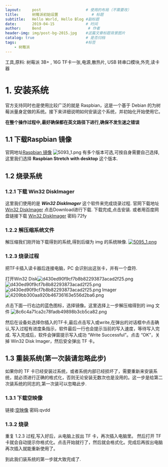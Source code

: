 ```yaml
---
layout:     post                    # 使用的布局（不需要改）
title:      树莓派初始设置               # 标题 
subtitle:   Hello World, Hello Blog #副标题
date:       2019-04-15              # 时间
author:     Bend                     # 作者
header-img: img/post-bg-2015.jpg    #这篇文章标题背景图片
catalog: true                       # 是否归档
tags:                               #标签
    - 树莓派
---
```


工具,原料: 树莓派 3B+ ,  16G TF卡一张,电源,散热片, USB 转串口模块,外壳,读卡器
# 1. 安装系统
官方支持同时也是使用比较广泛的就是 Raspbian，这是一个基于 Debian 的为树莓派量身定做的系统。接下来详细说明如何安装这个系统，并初始化开始使用它。

**在整个操作过程中,最好确保都在英文路径下进行,确保不发生迷之错误**
## 1.1 下载Raspbian 镜像
官网地址[Raspbian 镜像](https://www.raspberrypi.org/downloads/raspbian/)
![5093_1.png](https://ddd.cat/images/2019/02/11/5093_1.png)
有多个版本可选,可按自身需要自己选择,这里我们选择 **Raspbian Stretch with desktop** 这个版本.


## 1.2 烧录系统
### 1.2.1 下载 Win32 DiskImager


这里我们使用的是 ***Win32 DiskImager*** 这个软件来完成烧录过程.
官网下载地址 [Win32 DiskImager](https://sourceforge.net/projects/win32diskimager/) 点击Download进行下载. 下载完成,点击安装.
或者用百度网盘链接下载 [Win32 DiskImager](https://pan.baidu.com/s/1M2iA3Ya2wflibkhUxGyVaw) 密码:72fy
### 1.2.2 解压缩系统文件
解压缩我们刚开始下载得到的系统,得到后缀为 img 的系统映像.
[![5095_1.png](https://ddd.cat/images/2019/02/11/5095_1.png)](https://ddd.cat/image/UWprC)
### 1.2.3 烧录过程
把TF卡插入读卡器后连接电脑，PC 会识别出这张卡，并有一个盘符.

打开Win32 Disk![d430ed90f9cf7b8b82293873acad2f25.png](en-resource://database/5095:1)
![d430ed90f9cf7b8b82293873acad2f25.png](en-resource://database/5095:2)
![d430ed90f9cf7b8b82293873acad2f25.png](en-resource://database/5095:3)
Imager
![4209bb300aa920b46736163e556d2ba6.png](en-resource://database/5097:1)

点击下面一行右边的蓝色图标，选择镜像。这里选择上一步解压缩得到的 img 文件
![8c6c4a71ca2c78fadb49898b3cb5ca82.png](en-resource://database/5099:1)

然后在设备处选择你插入的TF卡,最后点击写入或write,在弹出的对话框中点击确认,写入过程有进度条指示，软件最后一行也会提示当前的写入速度，等待写入完成.
写入完成后，软件会弹窗提示写入成功 “Write Successful”。点击 “OK”，关掉 Win32 Disk Imager，然后安全弹出 TF 卡。
## 1.3 重装系统(**第一次装请忽略此步**)
如果你的 TF 卡已经安装过系统，或者系统内部已经损坏了，需要重新来安装系统，就必须进行正确的格式化，否则无论安装无数次也是没用的。这一步是给第二次装系统的同志的,第一次装可以忽略此步.

### 1.3.1 下载空映像

链接:[空映像](https://pan.baidu.com/s/1BaQO0JItnUJN4IIEoaUo4w) 密码:qvdd
### 1.3.2 烧录
重复 1.2.3 过程,写入好后，从电脑上拔出 TF 卡，再次插入电脑里。 然后打开 TF 卡就会自动提示你格式化。点击开始就行了，然后就会格式化。完成后再拔出电脑 再次插入就能重新使用了。

到此我们装系统的第一步就大致完成了.








